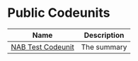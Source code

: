 # Public Codeunits

| Name | Description |
| ----- | ------ |
| [NAB Test Codeunit](codeunit-nab-test-codeunit/index.md) |The summary |
